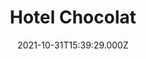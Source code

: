 ---
date: 2021-10-31T15:39:29.000Z
title: Hotel Chocolat
latitude: 52.05757949919003
longitude: 1.1551048406395894
category: checkin
---